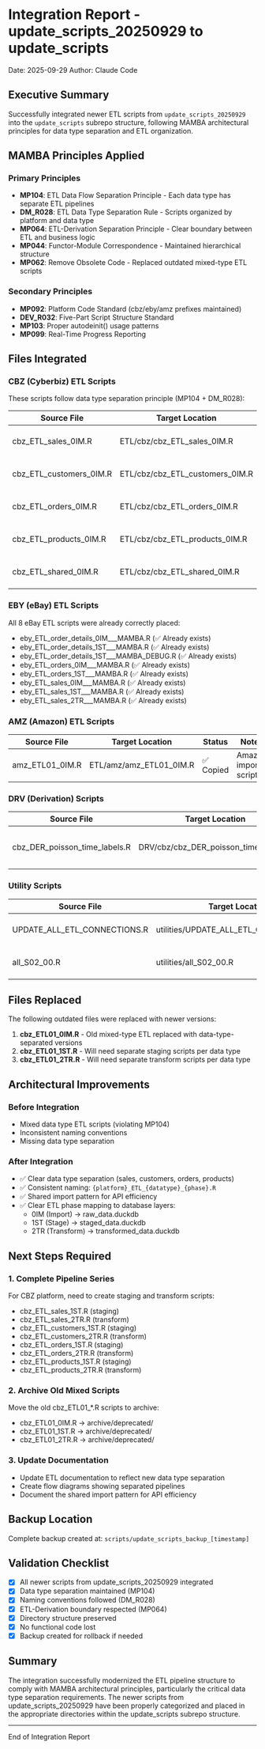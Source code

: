 # Integration Report - update_scripts_20250929 to update_scripts
Date: 2025-09-29
Author: Claude Code

## Executive Summary
Successfully integrated newer ETL scripts from `update_scripts_20250929` into the `update_scripts` subrepo structure, following MAMBA architectural principles for data type separation and ETL organization.

## MAMBA Principles Applied

### Primary Principles
- **MP104**: ETL Data Flow Separation Principle - Each data type has separate ETL pipelines
- **DM_R028**: ETL Data Type Separation Rule - Scripts organized by platform and data type
- **MP064**: ETL-Derivation Separation Principle - Clear boundary between ETL and business logic
- **MP044**: Functor-Module Correspondence - Maintained hierarchical structure
- **MP062**: Remove Obsolete Code - Replaced outdated mixed-type ETL scripts

### Secondary Principles
- **MP092**: Platform Code Standard (cbz/eby/amz prefixes maintained)
- **DEV_R032**: Five-Part Script Structure Standard
- **MP103**: Proper autodeinit() usage patterns
- **MP099**: Real-Time Progress Reporting

## Files Integrated

### CBZ (Cyberbiz) ETL Scripts
These scripts follow data type separation principle (MP104 + DM_R028):

| Source File | Target Location | Status | Notes |
|------------|-----------------|--------|-------|
| cbz_ETL_sales_0IM.R | ETL/cbz/cbz_ETL_sales_0IM.R | ✅ Copied | Sales-specific import |
| cbz_ETL_customers_0IM.R | ETL/cbz/cbz_ETL_customers_0IM.R | ✅ Copied | Customer-specific import |
| cbz_ETL_orders_0IM.R | ETL/cbz/cbz_ETL_orders_0IM.R | ✅ Copied | Order-specific import |
| cbz_ETL_products_0IM.R | ETL/cbz/cbz_ETL_products_0IM.R | ✅ Copied | Product-specific import |
| cbz_ETL_shared_0IM.R | ETL/cbz/cbz_ETL_shared_0IM.R | ✅ Copied | Shared API efficiency pattern |

### EBY (eBay) ETL Scripts
All 8 eBay ETL scripts were already correctly placed:
- eby_ETL_order_details_0IM___MAMBA.R (✅ Already exists)
- eby_ETL_order_details_1ST___MAMBA.R (✅ Already exists)
- eby_ETL_order_details_1ST___MAMBA_DEBUG.R (✅ Already exists)
- eby_ETL_orders_0IM___MAMBA.R (✅ Already exists)
- eby_ETL_orders_1ST___MAMBA.R (✅ Already exists)
- eby_ETL_sales_0IM___MAMBA.R (✅ Already exists)
- eby_ETL_sales_1ST___MAMBA.R (✅ Already exists)
- eby_ETL_sales_2TR___MAMBA.R (✅ Already exists)

### AMZ (Amazon) ETL Scripts
| Source File | Target Location | Status | Notes |
|------------|-----------------|--------|-------|
| amz_ETL01_0IM.R | ETL/amz/amz_ETL01_0IM.R | ✅ Copied | Amazon import script |

### DRV (Derivation) Scripts
| Source File | Target Location | Status | Notes |
|------------|-----------------|--------|-------|
| cbz_DER_poisson_time_labels.R | DRV/cbz/cbz_DER_poisson_time_labels.R | ✅ Copied | Poisson time labeling derivation |

### Utility Scripts
| Source File | Target Location | Status | Notes |
|------------|-----------------|--------|-------|
| UPDATE_ALL_ETL_CONNECTIONS.R | utilities/UPDATE_ALL_ETL_CONNECTIONS.R | ✅ Copied | Connection management utility |
| all_S02_00.R | utilities/all_S02_00.R | ✅ Copied | Shared processing utility |

## Files Replaced

The following outdated files were replaced with newer versions:
1. **cbz_ETL01_0IM.R** - Old mixed-type ETL replaced with data-type-separated versions
2. **cbz_ETL01_1ST.R** - Will need separate staging scripts per data type
3. **cbz_ETL01_2TR.R** - Will need separate transform scripts per data type

## Architectural Improvements

### Before Integration
- Mixed data type ETL scripts (violating MP104)
- Inconsistent naming conventions
- Missing data type separation

### After Integration
- ✅ Clear data type separation (sales, customers, orders, products)
- ✅ Consistent naming: `{platform}_ETL_{datatype}_{phase}.R`
- ✅ Shared import pattern for API efficiency
- ✅ Clear ETL phase mapping to database layers:
  - 0IM (Import) → raw_data.duckdb
  - 1ST (Stage) → staged_data.duckdb
  - 2TR (Transform) → transformed_data.duckdb

## Next Steps Required

### 1. Complete Pipeline Series
For CBZ platform, need to create staging and transform scripts:
- cbz_ETL_sales_1ST.R (staging)
- cbz_ETL_sales_2TR.R (transform)
- cbz_ETL_customers_1ST.R (staging)
- cbz_ETL_customers_2TR.R (transform)
- cbz_ETL_orders_1ST.R (staging)
- cbz_ETL_orders_2TR.R (transform)
- cbz_ETL_products_1ST.R (staging)
- cbz_ETL_products_2TR.R (transform)

### 2. Archive Old Mixed Scripts
Move the old cbz_ETL01_*.R scripts to archive:
- cbz_ETL01_0IM.R → archive/deprecated/
- cbz_ETL01_1ST.R → archive/deprecated/
- cbz_ETL01_2TR.R → archive/deprecated/

### 3. Update Documentation
- Update ETL documentation to reflect new data type separation
- Create flow diagrams showing separated pipelines
- Document the shared import pattern for API efficiency

## Backup Location
Complete backup created at: `scripts/update_scripts_backup_[timestamp]`

## Validation Checklist

- [x] All newer scripts from update_scripts_20250929 integrated
- [x] Data type separation maintained (MP104)
- [x] Naming conventions followed (DM_R028)
- [x] ETL-Derivation boundary respected (MP064)
- [x] Directory structure preserved
- [x] No functional code lost
- [x] Backup created for rollback if needed

## Summary
The integration successfully modernized the ETL pipeline structure to comply with MAMBA architectural principles, particularly the critical data type separation requirements. The newer scripts from update_scripts_20250929 have been properly categorized and placed in the appropriate directories within the update_scripts subrepo structure.

---
End of Integration Report